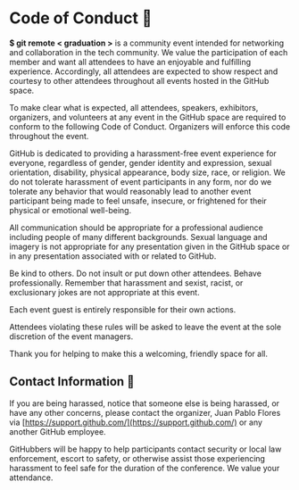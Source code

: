 # Code of Conduct 📔
**$ git remote < graduation >** is a community event intended for networking and collaboration in the tech community. We value the participation of each member and want all attendees to have an enjoyable and fulfilling experience. Accordingly, all attendees are expected to show respect and courtesy to other attendees throughout all events hosted in the GitHub space.

To make clear what is expected, all attendees, speakers, exhibitors, organizers, and volunteers at any event in the GitHub space are required to conform to the following Code of Conduct. Organizers will enforce this code throughout the event.

GitHub is dedicated to providing a harassment-free event experience for everyone, regardless of gender, gender identity and expression, sexual orientation, disability, physical appearance, body size, race, or religion. We do not tolerate harassment of event participants in any form, nor do we tolerate any behavior that would reasonably lead to another event participant being made to feel unsafe, insecure, or frightened for their physical or emotional well-being.

All communication should be appropriate for a professional audience including people of many different backgrounds. Sexual language and imagery is not appropriate for any presentation given in the GitHub space or in any presentation associated with or related to GitHub.

Be kind to others. Do not insult or put down other attendees. Behave professionally. Remember that harassment and sexist, racist, or exclusionary jokes are not appropriate at this event.

Each event guest is entirely responsible for their own actions.

Attendees violating these rules will be asked to leave the event at the sole discretion of the event managers.

Thank you for helping to make this a welcoming, friendly space for all.

## Contact Information 📧
If you are being harassed, notice that someone else is being harassed, or have any other concerns, please contact the organizer, Juan Pablo Flores via [https://support.github.com/](https://support.github.com/) or any another GitHub employee.

GitHubbers will be happy to help participants contact security or local law enforcement, escort to safety, or otherwise assist those experiencing harassment to feel safe for the duration of the conference. We value your attendance.
